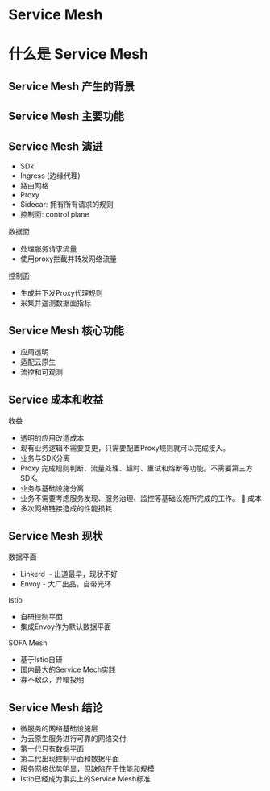 # Service Mesh


# 什么是 Service Mesh

## Service Mesh 产生的背景

## Service Mesh 主要功能

## Service Mesh 演进
- SDk
- Ingress (边缘代理)
- 路由网格
- Proxy
- Sidecar: 拥有所有请求的规则
- 控制面: control plane

数据面
- 处理服务请求流量
- 使用proxy拦截并转发网络流量

控制面
- 生成并下发Proxy代理规则
- 采集并遥测数据面指标

## Service Mesh 核心功能
- 应用透明
- 适配云原生
- 流控和可观测

## Service 成本和收益
收益
- 透明的应用改造成本
- 现有业务逻辑不需要变更，只需要配置Proxy规则就可以完成接入。
- 业务与SDK分离
- Proxy 完成规则判断、流量处理、超时、重试和熔断等功能。不需要第三方SDK。
- 业务与基础设施分离
- 业务不需要考虑服务发现、服务治理、监控等基础设施所完成的工作。

成本
- 多次网络链接造成的性能损耗

## Service Mesh 现状
数据平面
- Linkerd  - 出道最早，现状不好
- Envoy - 大厂出品，自带光环

Istio
- 自研控制平面
- 集成Envoy作为默认数据平面

SOFA Mesh
- 基于Istio自研
- 国内最大的Service Mech实践
- 寡不敌众，弃暗投明

## Service Mesh 结论
- 微服务的网络基础设施层
- 为云原生服务进行可靠的网络交付
- 第一代只有数据平面
- 第二代出现控制平面和数据平面
- 服务网格优势明显，但缺陷在于性能和规模
- Istio已经成为事实上的Service Mesh标准




